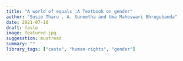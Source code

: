 ```yaml
---
title: "A world of equals :A Textbook on gender"
author: "Susie Tharu , A. Suneetha and Uma Maheswari Bhrugubanda"
date: 2021-07-10
draft: fasle
image: featured.jpg
suggesstion: mustread
summary: ""
library_tags: ["caste", "human-rights", "gender"]
---
```

